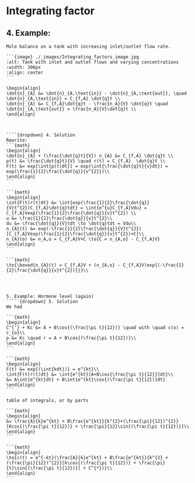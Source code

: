 # Integrating factor 

## 4. Example:

````{example}
Mole balance on a tank with increasing inlet/outlet flow rate.

```{image} ./_images/Integrating_factors_image.jpg
:alt: Tank with inlet and outlet flows and varying concentrations
:width: 300px
:align: center
```

\begin{align}
\dot{n}_{A} &= \dot{n}_{A,\text{in}} - \dot{n}_{A,\text{out}}, \quad \dot{n}_{A,\text{in}} = C_{f,A} \dot{q}t \\
\dot{n}_{A} &= C_{f,A}\dot{q}t - \frac{n_A}{V} \dot{q}t \quad \dot{n}_{A,\text{out}} = \frac{n_A}{V}\dot{q}t \\
\end{align}



````{dropdown} 4. Solution
Rewrite: 
```{math}
\begin{align}
\dot{n}_{A} + (\frac{\dot{q}t}{V}) n_{A} &= C_{f,A} \dot{q}t \\
p(t) &= \frac{\dot{q}t}{V} \quad r(t) = C_{f,A}  \dot{q}t \\
F(t) &= exp[\int{p(t)dt}] = exp(\int{\frac{\dot{q}t}{v}dt}) = exp(\frac{1}{2}\frac{\dot{q}}{v^{2}})\\
\end{align}
```

```{math}
\begin{align}
\int{F(t)r(t)dt} &= \int{exp(\frac{1}{2}\frac{\dot{q}}{V}t^{2})C_{f,A}\dot{q}tdt} = \int{e^{u}C_{f,A}Vdu} = C_{f,A}Vexp(\frac{1}{2}\frac{\dot{q}}{v}t^{2}) \\
u &= \frac{1}{2}\frac{\dot{q}}{v}t^{2}\\
du &= \frac{\dot{q}}{V}tdt \to \dot{q}tdt = Vdu\\
n_{A}(t) &= exp(-\frac{1}{2}\frac{\dot{q}}{V}t^{2})[C_{f,A}Vexp(\frac{1}{2}\frac{\dot{q}}{v}t^{2})+C]\\
n_{A}(o) &= n_A,o = C_{f,A}V+C \to{C = n_{A,o} - C_{f,A}V}
\end{align}
```

```{math}
\to{\boxed{n_{A}(t) = C_{f,A}V + (n_{A,o} - C_{f,A}V)exp{(-\frac{1}{2}\frac{\dot{q}}{v}t^{2})}}}\\
````
`````



5. Example: Hormone level (again)
`````{dropdown} 5. Solution
We had

```{math}
\begin{align}
C^{'} + Kc &= A + B\cos{(\frac{\pi t}{12})} \quad with \quad c(o) = c_{o}\\
p &= Kc \quad r = A + B\cos{(\frac{\pi t}{12})}\\
\end{align}
```

```{math}
\begin{align}
F(t) &= exp{(\int{kdt})} = e^{kt}\\
\int{F(t)r(t)dt} &= \int{e^{kt}[A+B\cos{\frac{\pi t}{12}}]dt}\\
&= A\int{e^{kt}dt} + B\int{e^{kt}\cos{(\frac{\pi t}{12})}dt}
\end{align}
```

table of integrals, or by parts

```{math}
\begin{align}
&= \frac{A}{k}e^{kt} + B\frac{e^{kt}}{k^{2}+(\frac{\pi}{12})^{2}}[Kcos{(\frac{\pi t}{12})} + \frac{\pi}{12}\sin{(\frac{\pi t}{12})}]\\
\end{align}
```

```{math}
\begin{align}
\to{c(t) = e^{-kt}(\frac{A}{k}e^{kt} + B\frac{e^{kt}}{k^{2} + (\frac{\pi}{12})^{2}}[k\cos{(\frac{\pi t}{12})} + \frac{\pi}{t}\sin{(\frac{\pi t}{12})}] + C^{*})}\\
\end{align}
```
`````
